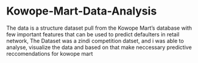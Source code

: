 # Kowope-Mart-Data-Analysis
The data is a structure dataset pull from the Kowope Mart’s database with few important features that can be used to predict defaulters in retail network, The Dataset was a zindi competition datset, and i was able to analyse, visualize the data and based on that make neccessary predictive reccomendations for kowope mart
